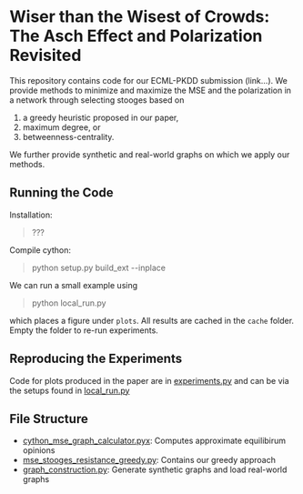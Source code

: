 # Wiser than the Wisest of Crowds: The Asch Effect and Polarization Revisited

This repository contains code for our ECML-PKDD submission (link...).
We provide methods to minimize and maximize the MSE and the polarization in a network
through selecting stooges based on

1. a greedy heuristic proposed in our paper,
3. maximum degree, or
4. betweenness-centrality.

We further provide synthetic and real-world graphs on which we apply our methods.

## Running the Code

Installation:

> ???

Compile cython:

> python setup.py build_ext --inplace

We can run a small example using

> python local_run.py

which places a figure under `plots`. All results are cached in the `cache`
folder. Empty the folder to re-run experiments.

## Reproducing the Experiments

Code for plots produced in the paper are in [experiments.py](experiments.py) and
can be via the setups found in [local_run.py](local_run.py)

## File Structure

- [cython_mse_graph_calculator.pyx](cython_mse_graph_calculator.pyx): Computes approximate equilibirum opinions
- [mse_stooges_resistance_greedy.py](mse_stooges_resistance_greedy.py): Contains our greedy approach
- [graph_construction.py](graph_construction.py): Generate synthetic graphs and load real-world graphs

